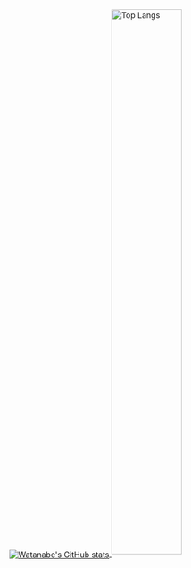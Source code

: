 <a href="https://github-readme-stats.vercel.app/api?username=watanabe-tsubasa&count_private=true&show_icons=true&theme=dracula">
  <img align="center" src="https://github-readme-stats.vercel.app/api?username=watanabe-tsubasa&count_private=true&show_icons=true&theme=dracula" alt="Watanabe's GitHub stats" />
</a>
<a href="https://github-readme-stats.vercel.app/api/top-langs/?username=watanabe-tsubasa">
  <img align="center" src="https://github-readme-stats.vercel.app/api/top-langs/?username=watanabe-tsubasa" alt="Top Langs" height=50%/>
</a>
